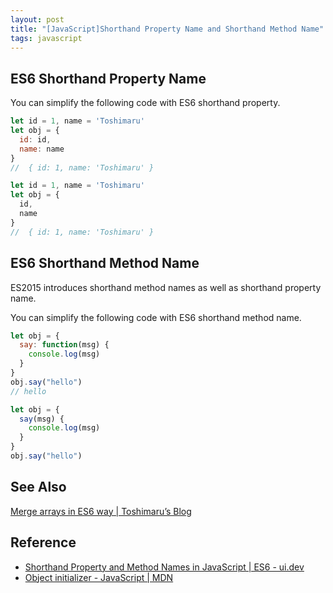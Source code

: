 ```yaml
---
layout: post
title: "[JavaScript]Shorthand Property Name and Shorthand Method Name"
tags: javascript
---
```


## ES6 Shorthand Property Name

You can simplify the following code with ES6 shorthand property.

```js
let id = 1, name = 'Toshimaru'
let obj = {
  id: id,
  name: name
}
//  { id: 1, name: 'Toshimaru' }
```

```js
let id = 1, name = 'Toshimaru'
let obj = {
  id,
  name
}
//  { id: 1, name: 'Toshimaru' }
```

## ES6 Shorthand Method Name

ES2015 introduces shorthand method names as well as shorthand property name.


You can simplify the following code with ES6 shorthand method name.

```js
let obj = {
  say: function(msg) {
    console.log(msg)
  }
}
obj.say("hello")
// hello
```

```js
let obj = {
  say(msg) {
    console.log(msg)
  }
}
obj.say("hello")
```

## See Also

[Merge arrays in ES6 way \| Toshimaru’s Blog](/2017/03/24/es6-array-merge.html)

## Reference

- [Shorthand Property and Method Names in JavaScript \| ES6 - ui.dev](https://ui.dev/shorthand-properties/)
- [Object initializer - JavaScript \| MDN](https://developer.mozilla.org/en-US/docs/Web/JavaScript/Reference/Operators/Object_initializer)

